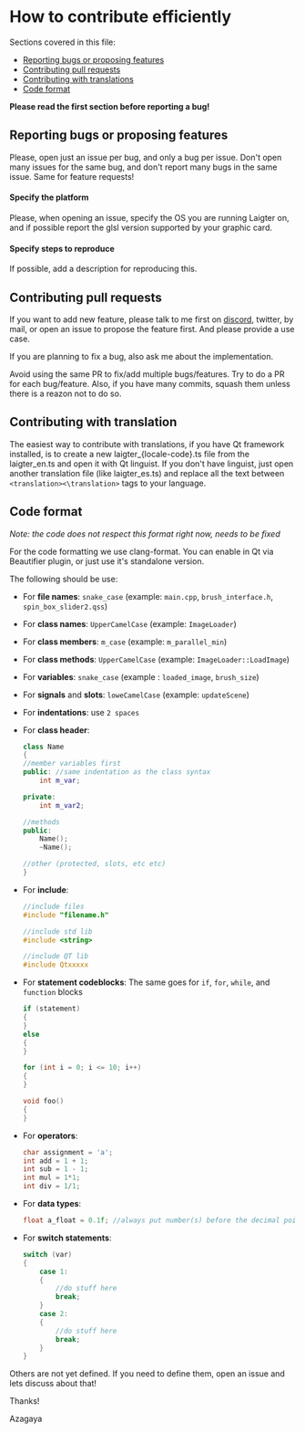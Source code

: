 # How to contribute efficiently

Sections covered in this file:

* [Reporting bugs or proposing features](#reporting-bugs-or-proposing-features)
* [Contributing pull requests](#contributing-pull-requests)
* [Contributing with translations](#contributing-with-translation)
* [Code format](#code-format)

**Please read the first section before reporting a bug!**

## Reporting bugs or proposing features

Please, open just an issue per bug, and only a bug per issue. Don't open many
issues for the same bug, and don't report many bugs in the same issue. Same
for feature requests!

#### Specify the platform

Please, when opening an issue, specify the OS you are running Laigter on,
and if possible report the glsl version supported by your graphic card.

#### Specify steps to reproduce

If possible, add a description for reproducing this.

## Contributing pull requests

If you want to add new feature, please talk to me first on [discord](https://discord.gg/88kJqry),
twitter, by mail, or open an issue to propose the feature first.
And please provide a use case.

If you are planning to fix a bug, also ask me about the implementation.

Avoid using the same PR to fix/add multiple bugs/features. Try to do
a PR for each bug/feature. Also, if you have many commits, squash them
unless there is a reazon not to do so.

## Contributing with translation

The easiest way to contribute with translations, if you have Qt framework
installed, is to create a new laigter\_{locale-code}.ts file from the
laigter\_en.ts and open it with Qt linguist. If you don't have linguist,
just open another translation file (like laigter\_es.ts) and replace all
the text between `<translation><\translation>` tags to your language.

## Code format

*Note: the code does not respect this format right now, needs to be fixed*

For the code formatting we use clang-format. You can enable in Qt via
Beautifier plugin, or just use it's standalone version.

The following should be use:

* For **file names**: `snake_case` (example: `main.cpp`, `brush_interface.h`, `spin_box_slider2.qss`)

* For **class names**: `UpperCamelCase` (example: `ImageLoader`)

* For **class members**: `m_case` (example: `m_parallel_min`)

* For **class methods**: `UpperCamelCase` (example: `ImageLoader::LoadImage`)

* For **variables**: `snake_case` (example : `loaded_image`, `brush_size`)

* For **signals** and **slots**: `loweCamelCase` (example: `updateScene`)

* For **indentations**: use `2 spaces`

* For **class header**:
	```cpp
	class Name
	{
	//member variables first
	public: //same indentation as the class syntax
		int m_var;

	private:
		int m_var2;

	//methods
	public:
		Name();
		~Name();

	//other (protected, slots, etc etc)
	}
	```

* For **include**:
	```cpp
	//include files
	#include "filename.h"

	//include std lib
	#include <string>

	//include QT lib
	#include Qtxxxxx
	```

* For **statement codeblocks**:
	The same goes for `if`, `for`, `while`, and `function` blocks
	```cpp
	if (statement)
	{
	}
	else
	{
	}

	for (int i = 0; i <= 10; i++)
	{
	}

	void foo()
	{
	}
	```

* For **operators**:
	```cpp
	char assignment = 'a';
	int add = 1 + 1;
	int sub = 1 - 1;
	int mul = 1*1;
	int div = 1/1;
	```

* For **data types**:
	```cpp
	float a_float = 0.1f; //always put number(s) before the decimal point
	```

* For **switch statements**:
	```cpp
	switch (var)
	{
		case 1:
		{
			//do stuff here
			break;
		}
		case 2:
		{
			//do stuff here
			break;
		}
	}
	```

Others are not yet defined. If you need to define them, open an issue
and lets discuss about that!

Thanks!

Azagaya

